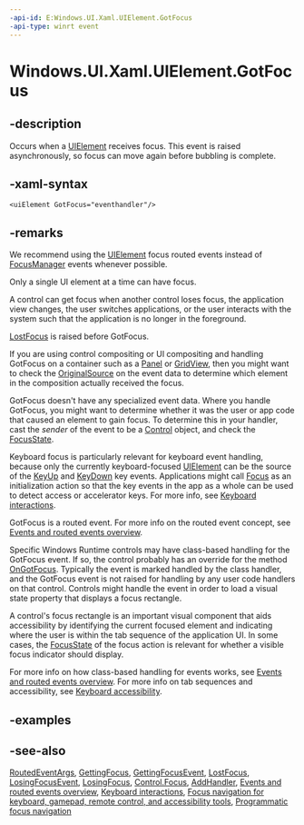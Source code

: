 ```yaml
---
-api-id: E:Windows.UI.Xaml.UIElement.GotFocus
-api-type: winrt event
---
```


<!-- Event syntax
public event Windows.UI.Xaml.RoutedEventHandler GotFocus
-->

# Windows.UI.Xaml.UIElement.GotFocus

## -description

Occurs when a [UIElement](uielement.md) receives focus. This event is raised asynchronously, so focus can move again before bubbling is complete.



## -xaml-syntax

```xaml
<uiElement GotFocus="eventhandler"/>
```

## -remarks

We recommend using the [UIElement](../windows.ui.xaml/uielement.md) focus routed events instead of [FocusManager](../windows.ui.xaml.input/focusmanager.md) events whenever possible.

Only a single UI element at a time can have focus.

A control can get focus when another control loses focus, the application view changes, the user switches applications, or the user interacts with the system such that the application is no longer in the foreground.

[LostFocus](uielement_lostfocus.md) is raised before GotFocus.

If you are using control compositing or UI compositing and handling GotFocus on a container such as a [Panel](../windows.ui.xaml.controls/panel.md) or [GridView](../windows.ui.xaml.controls/gridview.md), then you might want to check the [OriginalSource](routedeventargs_originalsource.md) on the event data to determine which element in the composition actually received the focus.

GotFocus doesn't have any specialized event data. Where you handle GotFocus, you might want to determine whether it was the user or app code that caused an element to gain focus. To determine this in your handler, cast the *sender* of the event to be a [Control](../windows.ui.xaml.controls/control.md) object, and check the [FocusState](../windows.ui.xaml.controls/control_focusstate.md).

Keyboard focus is particularly relevant for keyboard event handling, because only the currently keyboard-focused [UIElement](uielement.md) can be the source of the [KeyUp](uielement_keyup.md) and [KeyDown](uielement_keydown.md) key events. Applications might call [Focus](../windows.ui.xaml.controls/control_focus_195503898.md) as an initialization action so that the key events in the app as a whole can be used to detect access or accelerator keys. For more info, see [Keyboard interactions](/windows/uwp/input-and-devices/keyboard-interactions).

GotFocus is a routed event. For more info on the routed event concept, see [Events and routed events overview](/windows/uwp/xaml-platform/events-and-routed-events-overview).

Specific Windows Runtime controls may have class-based handling for the GotFocus event. If so, the control probably has an override for the method [OnGotFocus](../windows.ui.xaml.controls/control_ongotfocus_1398920478.md). Typically the event is marked handled by the class handler, and the GotFocus event is not raised for handling by any user code handlers on that control. Controls might handle the event in order to load a visual state property that displays a focus rectangle.

A control's focus rectangle is an important visual component that aids accessibility by identifying the current focused element and indicating where the user is within the tab sequence of the application UI. In some cases, the [FocusState](focusstate.md) of the focus action is relevant for whether a visible focus indicator should display.

For more info on how class-based handling for events works, see [Events and routed events overview](/windows/uwp/xaml-platform/events-and-routed-events-overview). For more info on tab sequences and accessibility, see [Keyboard accessibility](/windows/uwp/accessibility/keyboard-accessibility).

## -examples

## -see-also

[RoutedEventArgs](routedeventargs.md), [GettingFocus](uielement_gettingfocus.md), [GettingFocusEvent](uielement_gettingfocusevent.md), [LostFocus](uielement_lostfocus.md), [LosingFocusEvent](uielement_losingfocusevent.md), [LosingFocus](uielement_losingfocus.md), [Control.Focus](../windows.ui.xaml.controls/control_focus_195503898.md), [AddHandler](uielement_addhandler_2121467075.md), [Events and routed events overview](/windows/uwp/xaml-platform/events-and-routed-events-overview), [Keyboard interactions](/windows/uwp/design/input/keyboard-interactions), [Focus navigation for keyboard, gamepad, remote control, and accessibility tools](/windows/uwp/design/input/focus-navigation), [Programmatic focus navigation](/windows/uwp/design/input/focus-navigation-programmatic)
